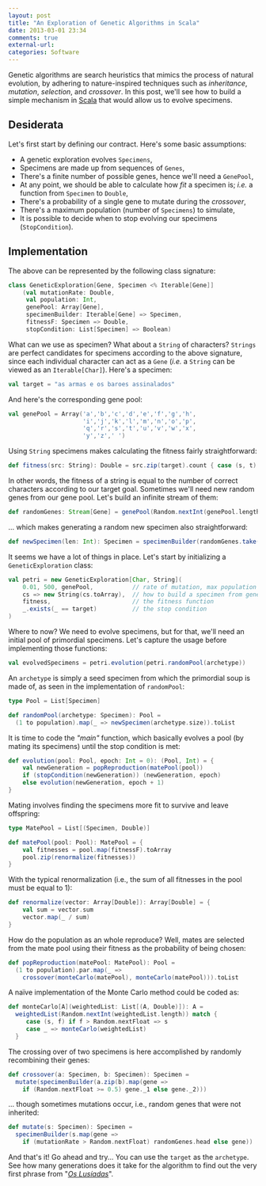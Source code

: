 ```yaml
---
layout: post
title: "An Exploration of Genetic Algorithms in Scala"
date: 2013-03-01 23:34
comments: true
external-url:
categories: Software
---
```


Genetic algorithms are search heuristics that mimics the process of natural evolution, by adhering to nature-inspired techniques such as *inheritance*, *mutation*, *selection*, and *crossover*. In this post, we'll see how to build a simple mechanism in [Scala](http://www.scala-lang.org/) that would allow us to evolve specimens.

## Desiderata

Let's first start by defining our contract. Here's some basic assumptions:

* A genetic exploration evolves `Specimens`,
* Specimens are made up from sequences of `Genes`,
* There's a finite number of possible genes, hence we'll need a `GenePool`,
* At any point, we should be able to calculate how *fit* a specimen is; *i.e.* a function from `Specimen` to `Double`,
* There's a probability of a single gene to mutate during the *crossover*,
* There's a maximum population (number of `Specimens`) to simulate,
* It is possible to decide when to stop evolving our specimens (`StopCondition`).

## Implementation

The above can be represented by the following class signature:

```scala
class GeneticExploration[Gene, Specimen <% Iterable[Gene]]
    (val mutationRate: Double,
     val population: Int,
     genePool: Array[Gene],
     specimenBuilder: Iterable[Gene] => Specimen,
     fitnessF: Specimen => Double,
     stopCondition: List[Specimen] => Boolean)
```

What can we use as specimen? What about a `String` of characters? `Strings` are perfect candidates for specimens according to the above signature, since each individual character can act as a `Gene` (*i.e.* a `String` can be viewed as an `Iterable[Char]`). Here's a specimen:

```scala
val target = "as armas e os baroes assinalados"
```

And here's the corresponding gene pool:

```scala
val genePool = Array('a','b','c','d','e','f','g','h',
                     'i','j','k','l','m','n','o','p',
                     'q','r','s','t','u','v','w','x',
                     'y','z',' ')
```

Using `String` specimens makes calculating the fitness fairly straightforward:

```scala
def fitness(src: String): Double = src.zip(target).count { case (s, t) => s == t }
```

In other words, the fitness of a string is equal to the number of correct characters according to our target goal. Sometimes we'll need new random genes from our gene pool. Let's build an infinite stream of them:

```scala
def randomGenes: Stream[Gene] = genePool(Random.nextInt(genePool.length)) #:: randomGenes
```

... which makes generating a random new specimen also straightforward:

```scala
def newSpecimen(len: Int): Specimen = specimenBuilder(randomGenes.take(len))
```

It seems we have a lot of things in place. Let's start by initializing a `GeneticExploration` class:

```scala
val petri = new GeneticExploration[Char, String](
    0.01, 500, genePool,           // rate of mutation, max population and gene pool
    cs => new String(cs.toArray),  // how to build a specimen from genes
    fitness,                       // the fitness function
    _.exists(_ == target)          // the stop condition
)
```

Where to now? We need to evolve specimens, but for that, we'll need an initial pool of primordial specimens. Let's capture the usage before implementing those functions:

```scala
val evolvedSpecimens = petri.evolution(petri.randomPool(archetype))
```

An `archetype` is simply a seed specimen from which the primordial soup is made of, as seen in the implementation of `randomPool`:

```scala
type Pool = List[Specimen]

def randomPool(archetype: Specimen): Pool =
  (1 to population).map(_ => newSpecimen(archetype.size)).toList
```

It is time to code the *"main"* function, which basically evolves a pool (by mating its specimens) until the stop condition is met:

```scala
def evolution(pool: Pool, epoch: Int = 0): (Pool, Int) = {
    val newGeneration = popReproduction(matePool(pool))
    if (stopCondition(newGeneration)) (newGeneration, epoch)
    else evolution(newGeneration, epoch + 1)
}
```

Mating involves finding the specimens more fit to survive and leave offspring:

```scala
type MatePool = List[(Specimen, Double)]

def matePool(pool: Pool): MatePool = {
    val fitnesses = pool.map(fitnessF).toArray
    pool.zip(renormalize(fitnesses))
}
```

With the typical renormalization (i.e., the sum of all fitnesses in the pool must be equal to 1):

```scala
def renormalize(vector: Array[Double]): Array[Double] = {
    val sum = vector.sum
    vector.map(_ / sum)
}
```

How do the population as an whole reproduce? Well, mates are selected from the mate pool using their fitness as the probability of being chosen:

```scala
def popReproduction(matePool: MatePool): Pool =
  (1 to population).par.map(_ =>
    crossover(monteCarlo(matePool), monteCarlo(matePool))).toList
```

A naïve implementation of the Monte Carlo method could be coded as:

```scala
def monteCarlo[A](weightedList: List[(A, Double)]): A =
  weightedList(Random.nextInt(weightedList.length)) match {
     case (s, f) if f > Random.nextFloat => s
     case _ => monteCarlo(weightedList)
  }
```

The crossing over of two specimens is here accomplished by randomly recombining their genes:

```scala
def crossover(a: Specimen, b: Specimen): Specimen =
  mutate(specimenBuilder(a.zip(b).map(gene =>
    if (Random.nextFloat >= 0.5) gene._1 else gene._2)))
```

... though sometimes mutations occur, i.e., random genes that were not inherited:

```scala
def mutate(s: Specimen): Specimen =
  specimenBuilder(s.map(gene =>
    if (mutationRate > Random.nextFloat) randomGenes.head else gene))
```

And that's it! Go ahead and try... You can use the `target` as the `archetype`. See how many generations does it take for the algorithm to find out the very first phrase from "[*Os Lusíadas*](http://en.wikipedia.org/wiki/Os_Lus%C3%ADadas)".
